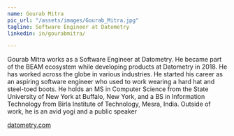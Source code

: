 ```yaml
---
name: Gourab Mitra
pic_url: "/assets/images/Gourab_Mitra.jpg"
tagline: Software Engineer at Datometry
linkedin: in/gourabmitra/

---
```

Gourab Mitra works as a Software Engineer at Datometry. He became part of the BEAM ecosystem while developing products at Datometry in 2018. He has worked across the globe in various industries. He started his career as an aspiring software engineer who used to work wearing a hard hat and steel-toed boots. He holds an MS in Computer Science from the State University of New York at Buffalo, New York, and a BS in Information Technology from Birla Institute of Technology, Mesra, India. Outside of work, he is an avid yogi and a public speaker

[datometry.com](https://datometry.com/)

